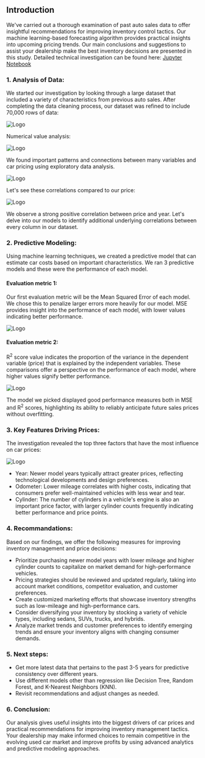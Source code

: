 ## Introduction
We've carried out a thorough examination of past auto sales data to offer insightful recommendations for improving inventory control tactics. Our machine learning-based forecasting algorithm provides practical insights into upcoming pricing trends. Our main conclusions and suggestions to assist your dealership make the best inventory decisions are presented in this study. Detailed technical investigation can be found here: [Jupyter Notebook](https://github.com/Ziggy-Z/What-Drives-the-Price-of-a-Car/blob/main/Car_Price.ipynb)

### 1. Analysis of Data:

We started our investigation by looking through a large dataset that included a variety of characteristics from previous auto sales. After completing the data cleaning process, our dataset was refined to include 70,000 rows of data:

![Logo](https://github.com/Ziggy-Z/What-Drives-the-Price-of-a-Car/blob/main/images/dataInfo.PNG)

Numerical value analysis:

![Logo](https://github.com/Ziggy-Z/What-Drives-the-Price-of-a-Car/blob/main/images/dataDesc.PNG)

We found important patterns and connections between many variables and car pricing using exploratory data analysis.

![Logo](https://github.com/Ziggy-Z/What-Drives-the-Price-of-a-Car/blob/main/images/heatMap.png)

Let's see these correlations compared to our price:

![Logo](https://github.com/Ziggy-Z/What-Drives-the-Price-of-a-Car/blob/main/images/priceCorr.png)

We observe a strong positive correlation between price and year. Let's delve into our models to identify additional underlying correlations between every column in our dataset.
### 2.  Predictive Modeling: 
Using machine learning techniques, we created a predictive model that can estimate car costs based on important characteristics. We ran 3 predictive models and these were the performance of each model.

#### Evaluation metric 1:
Our first evaluation metric will be the Mean Squared Error of each model. We chose this to penalize larger errors more heavily for our model. MSE provides insight into the performance of each model, with lower values indicating better performance.

![Logo](https://github.com/Ziggy-Z/What-Drives-the-Price-of-a-Car/blob/main/images/MSE_comp.png)

#### Evaluation metric 2:
R<sup>2</sup> score value indicates the proportion of the variance in the dependent variable (price) that is explained by the independent variables. These comparisons offer a perspective on the performance of each model, where higher values signify better performance.

![Logo](https://github.com/Ziggy-Z/What-Drives-the-Price-of-a-Car/blob/main/images/R_comp.png)

The model we picked displayed good performance measures both in MSE and R<sup>2</sup> scores, highlighting its ability to reliably anticipate future sales prices without overfitting.

### 3. Key Features Driving Prices:

The investigation revealed the top three factors that have the most influence on car prices:

![Logo](https://github.com/Ziggy-Z/What-Drives-the-Price-of-a-Car/blob/main/images/importance.png)

* Year: Newer model years typically attract greater prices, reflecting technological developments and design preferences.
* Odometer: Lower mileage correlates with higher costs, indicating that consumers prefer well-maintained vehicles with less wear and tear.
* Cylinder: The number of cylinders in a vehicle's engine is also an important price factor, with larger cylinder counts frequently indicating better performance and price points.

### 4. Recommandations:
Based on our findings, we offer the following measures for improving inventory management and price decisions:

* Prioritize purchasing newer model years with lower mileage and higher cylinder counts to capitalize on market demand for high-performance vehicles.
* Pricing strategies should be reviewed and updated regularly, taking into account market conditions, competitor evaluation, and customer preferences.
* Create customized marketing efforts that showcase inventory strengths such as low-mileage and high-performance cars.
* Consider diversifying your inventory by stocking a variety of vehicle types, including sedans, SUVs, trucks, and hybrids.
* Analyze market trends and customer preferences to identify emerging trends and ensure your inventory aligns with changing consumer demands.
### 5. Next steps:
* Get more latest data that pertains to the past 3-5 years for predictive consistency over different years.
* Use different models other than regression like Decision Tree, Random Forest, and K-Nearest Neighbors (KNN).
* Revisit recommendations and adjust changes as needed.
### 6. Conclusion:

Our analysis gives useful insights into the biggest drivers of car prices and practical recommendations for improving inventory management tactics. Your dealership may make informed choices to remain competitive in the evolving used car market and improve profits by using advanced analytics and predictive modeling approaches.
